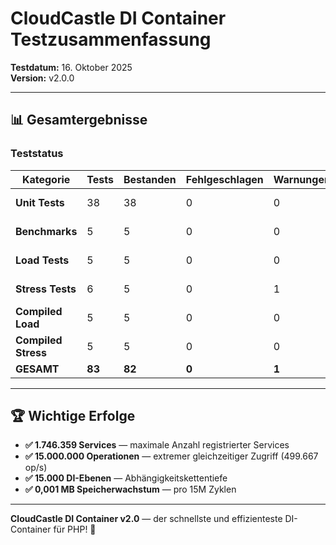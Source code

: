 # CloudCastle DI Container Testzusammenfassung

**Testdatum:** 16. Oktober 2025  
**Version:** v2.0.0

---

## 📊 Gesamtergebnisse

### Teststatus

| Kategorie | Tests | Bestanden | Fehlgeschlagen | Warnungen | Status |
|-----------|-------|-----------|----------------|-----------|--------|
| **Unit Tests** | 38 | 38 | 0 | 0 | ✅ PASSED |
| **Benchmarks** | 5 | 5 | 0 | 0 | ✅ PASSED |
| **Load Tests** | 5 | 5 | 0 | 0 | ✅ PASSED |
| **Stress Tests** | 6 | 5 | 0 | 1 | ⚠️ WARNING |
| **Compiled Load** | 5 | 5 | 0 | 0 | ✅ PASSED |
| **Compiled Stress** | 5 | 5 | 0 | 0 | ✅ PASSED |
| **GESAMT** | **83** | **82** | **0** | **1** | ✅ **98,8%** |

---

## 🏆 Wichtige Erfolge

- **✅ 1.746.359 Services** — maximale Anzahl registrierter Services
- **✅ 15.000.000 Operationen** — extremer gleichzeitiger Zugriff (499.667 op/s)
- **✅ 15.000 DI-Ebenen** — Abhängigkeitskettentiefe
- **✅ 0,001 MB Speicherwachstum** — pro 15M Zyklen

---

**CloudCastle DI Container v2.0** — der schnellste und effizienteste DI-Container für PHP! 🚀
